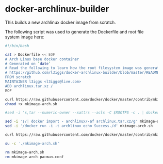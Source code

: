 docker-archlinux-builder
========================

This builds a new archlinux docker image from scratch.

The following script was used to generate the Dockerfile and root file system image here:
```bash
#!/bin/bash

cat > Dockerfile << EOF
# Arch Linux base docker container
# Generated on `date`
# Read the following to learn how the root filesystem image was generated:
# https://github.com/l3iggs/docker-archlinux-builder/blob/master/README.md
FROM scratch
MAINTAINER l3iggs <l3iggs@live.com>
ADD archlinux.tar.xz /
EOF

curl https://raw.githubusercontent.com/docker/docker/master/contrib/mkimage-arch.sh > mkimage-arch.sh
chmod +x mkimage-arch.sh

#sed -i 's,tar --numeric-owner --xattrs --acls -C $ROOTFS -c . | docker import - archlinux,printf '\''n archlinux-%02d.tar\\n'\'' {2..100} | tar --numeric-owner --xattrs --acls -C $ROOTFS -c . -L 100M -f archlinux-01.tar 2>/dev/null,g' mkimage-arch.sh

sed -i 's/| docker import - archlinux/-af archlinux.tar.xz/g' mkimage-arch.sh
sed -i '/docker run -i -t archlinux echo Success./d' mkimage-arch.sh

curl https://raw.githubusercontent.com/docker/docker/master/contrib/mkimage-arch-pacman.conf > mkimage-arch-pacman.conf

su -c './mkimage-arch.sh'

rm mkimage-arch.sh
rm mkimage-arch-pacman.conf
```
